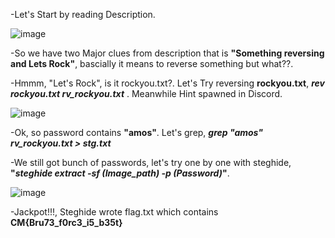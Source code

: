 -Let's Start by reading Description.

![image](https://github.com/user-attachments/assets/a4c917b7-a338-4538-bde1-a79336ece745)

-So we have two Major clues from description that is **"Something reversing and Lets Rock"**, bascially it means to reverse something but what??.

-Hmmm, "Let's Rock", is it rockyou.txt?. Let's Try reversing **rockyou.txt**, **_rev rockyou.txt rv_rockyou.txt_** . Meanwhile Hint spawned in Discord.

![image](https://github.com/user-attachments/assets/55647ee4-84c5-4a0e-be40-5e8450fa3879)

-Ok, so password contains **"amos"**. Let's grep, **_grep "amos" rv_rockyou.txt > stg.txt_**

-We still got bunch of passwords, let's try one by one with steghide, **"_steghide extract -sf (Image_path) -p (Password)_"**.

![image](https://github.com/user-attachments/assets/07765b0f-93a5-4ff5-b234-3765418ba9f1)

-Jackpot!!!, Steghide wrote flag.txt which contains **CM{Bru73_f0rc3_i5_b35t}**
